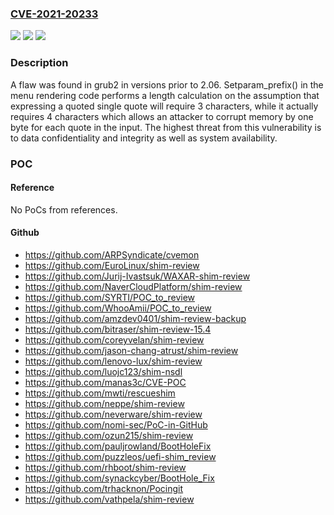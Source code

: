 ### [CVE-2021-20233](https://cve.mitre.org/cgi-bin/cvename.cgi?name=CVE-2021-20233)
![](https://img.shields.io/static/v1?label=Product&message=grub2&color=blue)
![](https://img.shields.io/static/v1?label=Version&message=n%2Fa&color=blue)
![](https://img.shields.io/static/v1?label=Vulnerability&message=CWE-787&color=brighgreen)

### Description

A flaw was found in grub2 in versions prior to 2.06. Setparam_prefix() in the menu rendering code performs a length calculation on the assumption that expressing a quoted single quote will require 3 characters, while it actually requires 4 characters which allows an attacker to corrupt memory by one byte for each quote in the input. The highest threat from this vulnerability is to data confidentiality and integrity as well as system availability.

### POC

#### Reference
No PoCs from references.

#### Github
- https://github.com/ARPSyndicate/cvemon
- https://github.com/EuroLinux/shim-review
- https://github.com/Jurij-Ivastsuk/WAXAR-shim-review
- https://github.com/NaverCloudPlatform/shim-review
- https://github.com/SYRTI/POC_to_review
- https://github.com/WhooAmii/POC_to_review
- https://github.com/amzdev0401/shim-review-backup
- https://github.com/bitraser/shim-review-15.4
- https://github.com/coreyvelan/shim-review
- https://github.com/jason-chang-atrust/shim-review
- https://github.com/lenovo-lux/shim-review
- https://github.com/luojc123/shim-nsdl
- https://github.com/manas3c/CVE-POC
- https://github.com/mwti/rescueshim
- https://github.com/neppe/shim-review
- https://github.com/neverware/shim-review
- https://github.com/nomi-sec/PoC-in-GitHub
- https://github.com/ozun215/shim-review
- https://github.com/pauljrowland/BootHoleFix
- https://github.com/puzzleos/uefi-shim_review
- https://github.com/rhboot/shim-review
- https://github.com/synackcyber/BootHole_Fix
- https://github.com/trhacknon/Pocingit
- https://github.com/vathpela/shim-review

